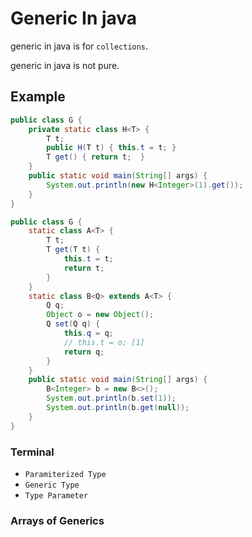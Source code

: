 # Generic In java
generic in java is for `collections`.

generic in java is not pure.

## Example
```java
public class G {
    private static class H<T> {
        T t;
        public H(T t) { this.t = t; }
        T get() { return t;  }
    }
    public static void main(String[] args) {
        System.out.println(new H<Integer>(1).get());
    }
}
```
```java
public class G {
    static class A<T> {
        T t;
        T get(T t) {
            this.t = t;
            return t;
        }
    }
    static class B<Q> extends A<T> {
        Q q;
        Object o = new Object();
        Q set(Q q) {
            this.q = q;
            // this.t = o; [1]
            return q;
        }
    }
    public static void main(String[] args) {
        B<Integer> b = new B<>();
        System.out.println(b.set(1));
        System.out.println(b.get(null));
    }
}
```


### Terminal
- `Paramiterized Type`
- `Generic Type`
- `Type Parameter` 


### Arrays of Generics
```java

```